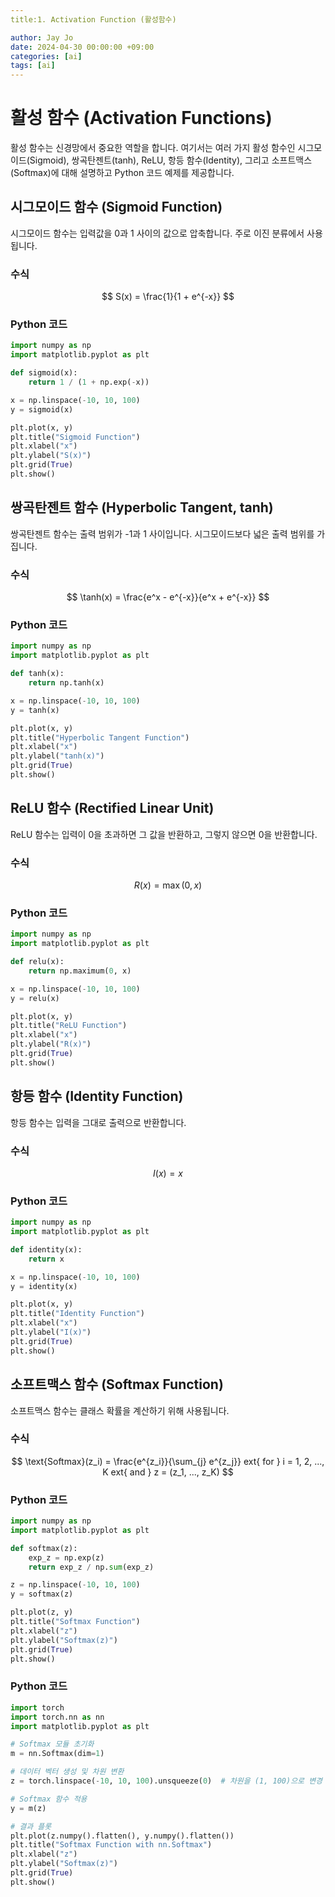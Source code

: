 ```yaml
---
title:1. Activation Function (활성함수)

author: Jay Jo
date: 2024-04-30 00:00:00 +09:00
categories: [ai]
tags: [ai]
---
```


# 활성 함수 (Activation Functions)

활성 함수는 신경망에서 중요한 역할을 합니다. 여기서는 여러 가지 활성 함수인 시그모이드(Sigmoid), 쌍곡탄젠트(tanh), ReLU, 항등 함수(Identity), 그리고 소프트맥스(Softmax)에 대해 설명하고 Python 코드 예제를 제공합니다.

## 시그모이드 함수 (Sigmoid Function)

시그모이드 함수는 입력값을 0과 1 사이의 값으로 압축합니다. 주로 이진 분류에서 사용됩니다.

### 수식
$$
S(x) = \frac{1}{1 + e^{-x}}
$$

### Python 코드
```python
import numpy as np
import matplotlib.pyplot as plt

def sigmoid(x):
    return 1 / (1 + np.exp(-x))

x = np.linspace(-10, 10, 100)
y = sigmoid(x)

plt.plot(x, y)
plt.title("Sigmoid Function")
plt.xlabel("x")
plt.ylabel("S(x)")
plt.grid(True)
plt.show()
```

## 쌍곡탄젠트 함수 (Hyperbolic Tangent, tanh)

쌍곡탄젠트 함수는 출력 범위가 -1과 1 사이입니다. 시그모이드보다 넓은 출력 범위를 가집니다.

### 수식
$$
\tanh(x) = \frac{e^x - e^{-x}}{e^x + e^{-x}}
$$

### Python 코드
```python
import numpy as np
import matplotlib.pyplot as plt

def tanh(x):
    return np.tanh(x)

x = np.linspace(-10, 10, 100)
y = tanh(x)

plt.plot(x, y)
plt.title("Hyperbolic Tangent Function")
plt.xlabel("x")
plt.ylabel("tanh(x)")
plt.grid(True)
plt.show()
```

## ReLU 함수 (Rectified Linear Unit)

ReLU 함수는 입력이 0을 초과하면 그 값을 반환하고, 그렇지 않으면 0을 반환합니다.

### 수식
$$
R(x) = \max(0, x)
$$

### Python 코드
```python
import numpy as np
import matplotlib.pyplot as plt

def relu(x):
    return np.maximum(0, x)

x = np.linspace(-10, 10, 100)
y = relu(x)

plt.plot(x, y)
plt.title("ReLU Function")
plt.xlabel("x")
plt.ylabel("R(x)")
plt.grid(True)
plt.show()
```

## 항등 함수 (Identity Function)

항등 함수는 입력을 그대로 출력으로 반환합니다.

### 수식
$$
I(x) = x
$$

### Python 코드
```python
import numpy as np
import matplotlib.pyplot as plt

def identity(x):
    return x

x = np.linspace(-10, 10, 100)
y = identity(x)

plt.plot(x, y)
plt.title("Identity Function")
plt.xlabel("x")
plt.ylabel("I(x)")
plt.grid(True)
plt.show()
```

## 소프트맥스 함수 (Softmax Function)

소프트맥스 함수는 클래스 확률을 계산하기 위해 사용됩니다.

### 수식
$$
\text{Softmax}(z_i) = \frac{e^{z_i}}{\sum_{j} e^{z_j}} 	ext{ for } i = 1, 2, ..., K 	ext{ and } z = (z_1, ..., z_K)
$$

### Python 코드
```python
import numpy as np
import matplotlib.pyplot as plt

def softmax(z):
    exp_z = np.exp(z)
    return exp_z / np.sum(exp_z)

z = np.linspace(-10, 10, 100)
y = softmax(z)

plt.plot(z, y)
plt.title("Softmax Function")
plt.xlabel("z")
plt.ylabel("Softmax(z)")
plt.grid(True)
plt.show()
```

### Python 코드
```python
import torch
import torch.nn as nn
import matplotlib.pyplot as plt

# Softmax 모듈 초기화
m = nn.Softmax(dim=1)

# 데이터 벡터 생성 및 차원 변환
z = torch.linspace(-10, 10, 100).unsqueeze(0)  # 차원을 (1, 100)으로 변경

# Softmax 함수 적용
y = m(z)

# 결과 플롯
plt.plot(z.numpy().flatten(), y.numpy().flatten())
plt.title("Softmax Function with nn.Softmax")
plt.xlabel("z")
plt.ylabel("Softmax(z)")
plt.grid(True)
plt.show()

```
